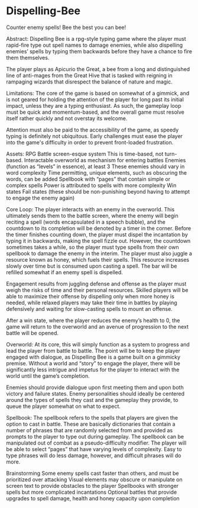 # Dispelling-Bee
 Counter enemy spells! Bee the best you can bee!

Abstract:
Dispelling Bee is a rpg-style typing game where the player must rapid-fire type out spell names to damage enemies, while also dispelling enemies’ spells by typing them backwards before they have a chance to fire them themselves.

The player plays as Apicurio the Great, a bee from a long and distinguished line of anti-mages from the Great Hive that is tasked with reigning in rampaging wizards that disrespect the balance of nature and magic.

Limitations:
The core of the game is based on somewhat of a gimmick, and is not geared for holding the attention of the player for long past its initial impact, unless they are a typing enthusiast. As such, the gameplay loop must be quick and momentum-based, and the overall game must resolve itself rather quickly and not overstay its welcome.

Attention must also be paid to the accessibility of the game, as speedy typing is definitely not ubiquitous. Early challenges must ease the player into the game's difficulty in order to prevent front-loaded frustration.

Assets:
RPG Battle screen-esque system
This is time-based, not turn-based.
Interactable overworld as mechanism for entering battles
Enemies (function as “levels” in essence), at least 3
These enemies should vary in word complexity
Time permitting, unique elements, such as obscuring the words, can be added
Spellbook with “pages” that contain simple or complex spells
Power is attributed to spells with more complexity
Win states
Fail states (these should be non-punishing beyond having to attempt to engage the enemy again)

Core Loop:
The player interacts with an enemy in the overworld. This ultimately sends them to the battle screen, where the enemy will begin reciting a spell (words encapsulated in a speech bubble), and the countdown to its completion will be denoted by a timer in the corner. Before the timer finishes counting down, the player must dispel the incantation by typing it in backwards, making the spell fizzle out. However, the countdown sometimes takes a while, so the player must type spells from their own spellbook to damage the enemy in the interim. The player must also juggle a resource known as honey, which fuels their spells. This resource increases slowly over time but is consumed upon casting a spell. The bar will be refilled somewhat if an enemy spell is dispelled.

Engagement results from juggling defense and offense as the player must weigh the risks of time and their personal resources. Skilled players will be able to maximize their offense by dispelling only when more honey is needed, while relaxed players may take their time in battles by playing defensively and waiting for slow-casting spells to mount an offense.

After a win state, where the player reduces the enemy’s health to 0, the game will return to the overworld and an avenue of progression to the next battle will be opened.

Overworld:
At its core, this will simply function as a system to progress and lead the player from battle to battle. The point will be to keep the player engaged with dialogue, as Dispelling Bee is a game built on a gimmicky premise. Without a world and “story” to engage the player, there will be significantly less intrigue and impetus for the player to interact with the world until the game’s completion.

Enemies should provide dialogue upon first meeting them and upon both victory and failure states. Enemy personalities should ideally be centered around the types of spells they cast and the gameplay they provide, to queue the player somewhat on what to expect.

Spellbook:
The spellbook refers to the spells that players are given the option to cast in battle. These are basically dictionaries that contain a number of phrases that are randomly selected from and provided as prompts to the player to type out during gameplay.
The spellbook can be manipulated out of combat as a pseudo-difficulty modifier. The player will be able to select “pages” that have varying levels of complexity. Easy to type phrases will do less damage, however, and difficult phrases will do more.

Brainstorming
Some enemy spells cast faster than others, and must be prioritized over attacking
Visual elements may obscure or manipulate on screen text to provide obstacles to the player
Spellbooks with stronger spells but more complicated incantations
Optional battles that provide upgrades to spell damage, health and honey capacity upon completion
